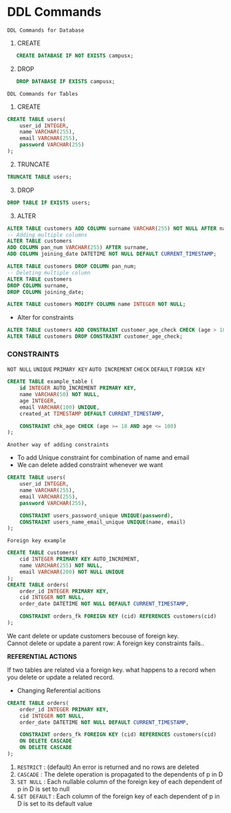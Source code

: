 # DDL Commands

`DDL Commands for Database`
1. CREATE
```sql
   CREATE DATABASE IF NOT EXISTS campusx;
```
2. DROP
```sql
   DROP DATABASE IF EXISTS campusx;
```

`DDL Commands for Tables`
1. CREATE
```sql
CREATE TABLE users(
    user_id INTEGER,
    name VARCHAR(255),
    email VARCHAR(255),
    password VARCHAR(255)
);
```
2. TRUNCATE
```sql
TRUNCATE TABLE users;
```
3. DROP
```sql
DROP TABLE IF EXISTS users;
```
3. ALTER
```sql
ALTER TABLE customers ADD COLUMN surname VARCHAR(255) NOT NULL AFTER name;
-- Adding multiple columns
ALTER TABLE customers
ADD COLUMN pan_num VARCHAR(255) AFTER surname,
ADD COLUMN joining_date DATETIME NOT NULL DEFAULT CURRENT_TIMESTAMP;
```
```sql
ALTER TABLE customers DROP COLUMN pan_num;
-- Deleting multiple column
ALTER TABLE customers
DROP COLUMN surname,
DROP COLUMN joining_date;
```
```sql
ALTER TABLE customers MODIFY COLUMN name INTEGER NOT NULL;
```

   - Alter for constraints
```sql
ALTER TABLE customers ADD CONSTRAINT customer_age_check CHECK (age > 18);
ALTER TABLE customers DROP CONSTRAINT customer_age_check;
```

### CONSTRAINTS

`NOT NULL` `UNIQUE` `PRIMARY KEY` `AUTO INCREMENT` `CHECK` `DEFAULT` `FORIGN KEY`
```sql
CREATE TABLE example_table (
    id INTEGER AUTO_INCREMENT PRIMARY KEY,
    name VARCHAR(50) NOT NULL,
    age INTEGER,
    email VARCHAR(100) UNIQUE,
    created_at TIMESTAMP DEFAULT CURRENT_TIMESTAMP,

    CONSTRAINT chk_age CHECK (age >= 18 AND age <= 100)
);
```

`Another way of adding constraints`
- To add Unique constraint for combination of name and email
- We can delete added constraint whenever we want
```sql
CREATE TABLE users(
    user_id INTEGER,
    name VARCHAR(255),
    email VARCHAR(255),
    password VARCHAR(255),

    CONSTRAINT users_password_unique UNIQUE(password),
    CONSTRAINT users_name_email_unique UNIQUE(name, email)
);
```

`Foreign key example`
```sql
CREATE TABLE customers(
    cid INTEGER PRIMARY KEY AUTO_INCREMENT,
    name VARCHAR(255) NOT NULL,
    email VARCHAR(200) NOT NULL UNIQUE
);
CREATE TABLE orders(
    order_id INTEGER PRIMARY KEY,
    cid INTEGER NOT NULL,
    order_date DATETIME NOT NULL DEFAULT CURRENT_TIMESTAMP,

    CONSTRAINT orders_fk FOREIGN KEY (cid) REFERENCES customers(cid)
);
```
We cant delete or update customers becouse of foreign key.\
Cannot delete or update a parent row: A foreign key constraints fails.. 


**REFERENTIAL ACTIONS**

If two tables are related via a foreign key. what happens to a record when you delete or update a related record.

   - Changing Referential acitions
   ```sql
   CREATE TABLE orders(
       order_id INTEGER PRIMARY KEY,
       cid INTEGER NOT NULL,
       order_date DATETIME NOT NULL DEFAULT CURRENT_TIMESTAMP,

       CONSTRAINT orders_fk FOREIGN KEY (cid) REFERENCES customers(cid)
       ON DELETE CASCADE
       ON DELETE CASCADE
   );
   ```

   1. `RESTRICT` : (default) An error is returned and no rows are deleted
   2. `CASCADE` : 
       The delete operation is propagated to the dependents of p in D
   3. `SET NULL` : 
       Each nullable column of the foreign key of each dependent of p in D is set to null
   4. `SET DEFAULT` : Each column of the foreign key of each dependent of p in D is set to its default value